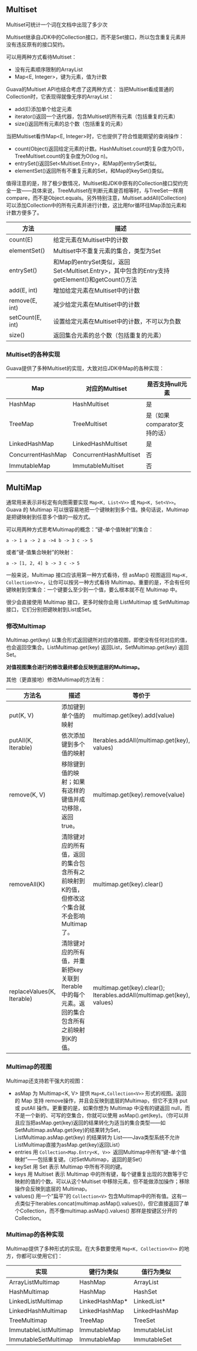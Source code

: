 ## Multiset

Multiset可统计一个词在文档中出现了多少次



Multiset继承自JDK中的Collection接口，而不是Set接口，所以包含重复元素并没有违反原有的接口契约。

可以用两种方式看待Multiset：

- 没有元素顺序限制的ArrayList<E>
- Map<E, Integer>，键为元素，值为计数



Guava的Multiset API也结合考虑了这两种方式：
当把Multiset看成普通的Collection时，它表现得就像无序的ArrayList：

- add(E)添加单个给定元素
- iterator()返回一个迭代器，包含Multiset的所有元素（包括重复的元素）
- size()返回所有元素的总个数（包括重复的元素）

当把Multiset看作Map<E, Integer>时，它也提供了符合性能期望的查询操作：

- count(Object)返回给定元素的计数。HashMultiset.count的复杂度为O(1)，TreeMultiset.count的复杂度为O(log n)。
- entrySet()返回Set<Multiset.Entry<E>>，和Map的entrySet类似。
- elementSet()返回所有不重复元素的Set<E>，和Map的keySet()类似。



值得注意的是，除了极少数情况，Multiset和JDK中原有的Collection接口契约完全一致——具体来说，TreeMultiset在判断元素是否相等时，与TreeSet一样用compare，而不是Object.equals。另外特别注意，Multiset.addAll(Collection)可以添加Collection中的所有元素并进行计数，这比用for循环往Map添加元素和计数方便多了。

| **方法**         | **描述**                                                     |
| ---------------- | ------------------------------------------------------------ |
| count(E)         | 给定元素在Multiset中的计数                                   |
| elementSet()     | Multiset中不重复元素的集合，类型为Set<E>                     |
| entrySet()       | 和Map的entrySet类似，返回Set<Multiset.Entry<E>>，其中包含的Entry支持getElement()和getCount()方法 |
| add(E, int)      | 增加给定元素在Multiset中的计数                               |
| remove(E, int)   | 减少给定元素在Multiset中的计数                               |
| setCount(E, int) | 设置给定元素在Multiset中的计数，不可以为负数                 |
| size()           | 返回集合元素的总个数（包括重复的元素）                       |



### Multiset的各种实现

Guava提供了多种Multiset的实现，大致对应JDK中Map的各种实现：

| Map               | 对应的Multiset         | 是否支持null元素             |
| ----------------- | ---------------------- | ---------------------------- |
| HashMap           | HashMultiset           | 是                           |
| TreeMap           | TreeMultiset           | 是（如果comparator支持的话） |
| LinkedHashMap     | LinkedHashMultiset     | 是                           |
| ConcurrentHashMap | ConcurrentHashMultiset | 否                           |
| ImmutableMap      | ImmutableMultiset      | 否                           |



## MultiMap

通常用来表示非标定有向图需要实现 `Map<K, List<V>>` 或 `Map<K, Set<V>>`。Guava 的 Multimap 可以很容易地把一个键映射到多个值。换句话说，Multimap是把键映射到任意多个值的一般方式。

可以用两种方式思考Multimap的概念：”键-单个值映射”的集合：

```
a -> 1 a -> 2 a ->4 b -> 3 c -> 5
```

或者”键-值集合映射”的映射：

```
a -> [1, 2, 4] b -> 3 c -> 5
```

一般来说，Multimap 接口应该用第一种方式看待，但 asMap() 视图返回 `Map<K, Collection<V>>`，让你可以按另一种方式看待 Multimap。重要的是，不会有任何键映射到空集合：一个键要么至少到一个值，要么根本就不在 Multimap 中。

很少会直接使用 Multimap 接口，更多时候你会用 ListMultimap 或 SetMultimap 接口，它们分别把键映射到List或Set。

### 修改Multimap

Multimap.get(key) 以集合形式返回键所对应的值视图，即使没有任何对应的值，也会返回空集合。ListMultimap.get(key) 返回List，SetMultimap.get(key) 返回Set。

**对值视图集合进行的修改最终都会反映到底层的Multimap。**



其他（更直接地）修改Multimap的方法有：

| **方法名**                 | **描述**                                                     | **等价于**                                                   |
| -------------------------- | ------------------------------------------------------------ | ------------------------------------------------------------ |
| put(K, V)                  | 添加键到单个值的映射                                         | multimap.get(key).add(value)                                 |
| putAll(K, Iterable)        | 依次添加键到多个值的映射                                     | Iterables.addAll(multimap.get(key), values)                  |
| remove(K, V)               | 移除键到值的映射；如果有这样的键值并成功移除，返回true。     | multimap.get(key).remove(value)                              |
| removeAll(K)               | 清除键对应的所有值，返回的集合包含所有之前映射到K的值，但修改这个集合就不会影响Multimap了。 | multimap.get(key).clear()                                    |
| replaceValues(K, Iterable) | 清除键对应的所有值，并重新把key关联到Iterable中的每个元素。返回的集合包含所有之前映射到K的值。 | multimap.get(key).clear(); Iterables.addAll(multimap.get(key), values) |



### Multimap的视图

Multimap还支持若干强大的视图：

- asMap 为 Multimap<K, V> 提供 `Map<K,Collection<V>>` 形式的视图。返回的 Map 支持 remove操作，并且会反映到底层的Multimap，但它不支持 put 或 putAll 操作。更重要的是，如果你想为 Multimap 中没有的键返回 null，而不是一个新的、可写的空集合，你就可以使用 asMap().get(key)。（你可以并且应当把asMap.get(key)返回的结果转化为适当的集合类型——如 SetMultimap.asMap.get(key)的结果转为Set，ListMultimap.asMap.get(key) 的结果转为 List——Java类型系统不允许 ListMultimap直接为asMap.get(key)返回List）
- entries 用 `Collection<Map.Entry<K, V>> `返回Multimap中所有”键-单个值映射”——包括重复键。（对SetMultimap，返回的是Set）
- keySet 用 Set 表示 Multimap 中所有不同的键。
- keys 用 Multiset 表示 Multimap 中的所有键，每个键重复出现的次数等于它映射的值的个数。可以从这个Multiset 中移除元素，但不能做添加操作；移除操作会反映到底层的 Multimap。
- values() 用一个”扁平”的 `Collection<V>` 包含Multimap中的所有值。这有一点类似于Iterables.concat(multimap.asMap().values())，但它直接返回了单个Collection，而不像multimap.asMap().values() 那样是按键区分开的 Collection。



### Multimap的各种实现

Multimap提供了多种形式的实现。在大多数要使用 `Map<K, Collection<V>>` 的地方，你都可以使用它们：

| 实现                  | 键行为类似     | 值行为类似    |
| --------------------- | -------------- | ------------- |
| ArrayListMultimap     | HashMap        | ArrayList     |
| HashMultimap          | HashMap        | HashSet       |
| LinkedListMultimap    | LinkedHashMap* | LinkedList*   |
| LinkedHashMultimap    | LinkedHashMap  | LinkedHashMap |
| TreeMultimap          | TreeMap        | TreeSet       |
| ImmutableListMultimap | ImmutableMap   | ImmutableList |
| ImmutableSetMultimap  | ImmutableMap   | ImmutableSet  |